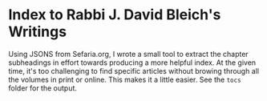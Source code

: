 # Index to Rabbi J. David Bleich's Writings
Using JSONS from Sefaria.org, I wrote a small tool to extract the chapter subheadings in effort towards producing a more helpful index. At the given time, it's too challenging to find specific articles without browing through all the volumes in print or online. This makes it a little easier. 
See the `tocs` folder for the output.
